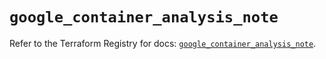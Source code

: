 # `google_container_analysis_note`

Refer to the Terraform Registry for docs: [`google_container_analysis_note`](https://registry.terraform.io/providers/hashicorp/google/6.10.0/docs/resources/container_analysis_note).
